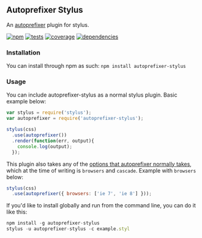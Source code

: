 Autoprefixer Stylus
-------------------

An [autoprefixer](https://github.com/ai/autoprefixer) plugin for stylus.

[![npm](http://img.shields.io/npm/v/autoprefixer-stylus.svg?style=flat)](http://badge.fury.io/js/autoprefixer-stylus)
[![tests](http://img.shields.io/travis/jenius/autoprefixer-stylus/v3.svg?style=flat)](https://travis-ci.org/jenius/autoprefixer-stylus)
[![coverage](http://img.shields.io/coveralls/jenius/autoprefixer-stylus/v3.svg?style=flat)](https://coveralls.io/r/jenius/autoprefixer-stylus)
[![dependencies](http://img.shields.io/gemnasium/jenius/autoprefixer-stylus.svg?style=flat)](https://gemnasium.com/jenius/autoprefixer-stylus)

### Installation

You can install through npm as such: `npm install autoprefixer-stylus`

### Usage

You can include autoprefixer-stylus as a normal stylus plugin. Basic example below:

```js
var stylus = require('stylus');
var autoprefixer = require('autoprefixer-stylus');

stylus(css)
  .use(autoprefixer())
  .render(function(err, output){
    console.log(output);
  });
```

This plugin also takes any of the [options that autoprefixer normally takes](), which at the time of writing is `browsers` and `cascade`. Example with `browsers` below:

```js
stylus(css)
  .use(autoprefixer({ browsers: ['ie 7', 'ie 8'] }));
```

If you'd like to install globally and run from the command line, you can do it like this:

```js
npm install -g autoprefixer-stylus
stylus -u autoprefixer-stylus -c example.styl
```
